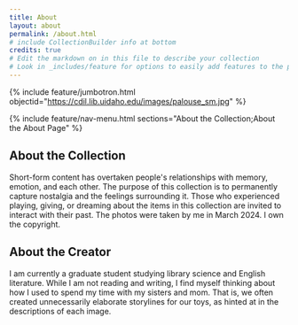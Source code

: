 ```yaml
---
title: About
layout: about
permalink: /about.html
# include CollectionBuilder info at bottom
credits: true
# Edit the markdown on in this file to describe your collection
# Look in _includes/feature for options to easily add features to the page
---
```


{% include feature/jumbotron.html objectid="https://cdil.lib.uidaho.edu/images/palouse_sm.jpg" %}

{% include feature/nav-menu.html sections="About the Collection;About the About Page" %}

## About the Collection

Short-form content has overtaken people's relationships with memory, emotion, and each other. The purpose of this collection is to permanently capture nostalgia and the feelings surrounding it. Those who experienced playing, giving, or dreaming about the items in this collection are invited to interact with their past. The photos were taken by me in March 2024. I own the copyright.

## About the Creator

I am currently a graduate student studying library science and English literature. While I am not reading and writing, I find myself thinking about how I used to spend my time with my sisters and mom. That is, we often created unnecessarily elaborate storylines for our toys, as hinted at in the descriptions of each image. 




 

